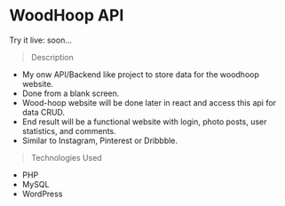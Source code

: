 # WoodHoop API

Try it live: soon...

> Description

- My onw API/Backend like project to store data for the woodhoop website.
- Done from a blank screen.
- Wood-hoop website will be done later in react and access this api for data CRUD.
- End result will be a functional website with login, photo posts, user statistics, and comments.
- Similar to Instagram, Pinterest or Dribbble.

> Technologies Used

- PHP
- MySQL
- WordPress
